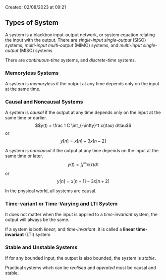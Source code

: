 Created: 02/08/2023 at 09:21

## Types of System
A system is a blackbox input-output network, or system equation relating the input with the output.
There are *single-input single-output* (SISO) systems, *multi-input multi-output* (MIMO) systems, and *multi-input single-output* (MISO) systems.

There are *continuous-time* systems, and *discrete-time* systems.

### Memoryless Systems
A system is *memoryless* if the output at any time depends only on the input at the same time.

### Causal and Noncausal Systems
A system is *causal* if the output at any time depends only on the input at the same time or earlier.
$$y(t) = \frac 1 C \int_{-\infty}^t x(\tau) d\tau$$
or
$$y[n] = x[n] + 3x[n-2]$$

A system is *noncausal* if the output at any time depends on the input at the same time or later.
$$y(t) = \int_{t}^\infty x(\tau) d\tau$$
or
$$y[n] = x[n+1] - 3x[n + 2]$$

In the physical world, all systems are causal.

### Time-variant or Time-Varying and LTI System
It does not matter when the input is applied to a *time-invariant* system, the output will always be the same.

If a system is both *linear*, and *time-invariant*. it is called a **linear time-invariant** (LTI) system.

### Stable and Unstable Systems
If for any bounded input, the output is also bounded, the system is *stable*.

Practical systems whch can be *realised* and *operated* must be causal and stable.
